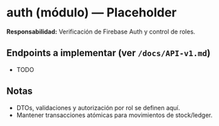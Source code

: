 # auth (módulo) — Placeholder
**Responsabilidad:** Verificación de Firebase Auth y control de roles.

## Endpoints a implementar (ver `/docs/API-v1.md`)
- TODO

## Notas
- DTOs, validaciones y autorización por rol se definen aquí.
- Mantener transacciones atómicas para movimientos de stock/ledger.
